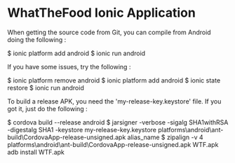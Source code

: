 # WhatTheFood Ionic Application

When getting the source code from Git, you can compile from Android doing the following :

$ ionic platform add android
$ ionic run android

If you have some issues, try the following :

$ ionic platform remove android
$ ionic platform add android
$ ionic state restore
$ ionic run android

To build a release APK, you need the 'my-release-key.keystore' file. If you got it, just do the following :

$ cordova build --release android
$ jarsigner -verbose -sigalg SHA1withRSA -digestalg SHA1 -keystore my-release-key.keystore platforms\android\ant-build\CordovaApp-release-unsigned.apk alias_name
$ zipalign -v 4 platforms\android\ant-build\CordovaApp-release-unsigned.apk WTF.apk
adb install WTF.apk
